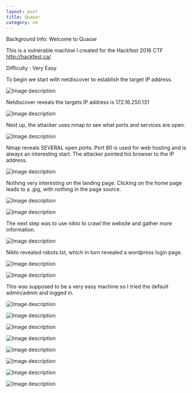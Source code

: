 ```yaml
---
layout: post
title: Quaoar
category: vm
---
```

Background Info:
Welcome to Quaoar

This is a vulnerable machine I created for the Hackfest 2016 CTF http://hackfest.ca/

Difficulty : Very Easy

To begin we start with netdiscover to establish the target IP address. 

![Image description](/images/quaoarnetdiscover1.png)

Netdiscover reveals the targets IP address is 172.16.250.131

![Image description](/images/quaoarnetdiscover2.png)

Next up, the attacker uses nmap to see what ports and services are open.

![Image description](/images/quaoarnmap1.png)

Nmap reveals SEVERAL open ports. Port 80 is used for web hosting and is always an interesting start. The attacker pointed his browser to the IP address. 

![Image description](/images/quaoarnmap2.png)

Nothing very interesting on the landing page. Clicking on the home page leads to a .jpg, with nothing in the page source.  

![Image description](/images/quaoarweb1.png)

![Image description](/images/quaoarweb2.png)

The next step was to use nikto to crawl the website and gather more information.

![Image description](/images/quaoarnikto.png)

Nikto revealed robots.txt, which in turn revealed a wordpress login page.

![Image description](/images/quaoarrobotstxt.png)

![Image description](/images/quaoarwplogin.png)

This was supposed to be a very easy machine so I tried the default admin/admin and logged in. 

![Image description](/images/quaoarwplogin1.png)



![Image description](/images/quaoarwpadminpage.png)

![Image description](/images/quaoarphpreverse.png)

![Image description](/images/quaoarnetcatshell.png)

![Image description](/images/quaoarflag1.png)

![Image description](/images/configphp.png)

![Image description](/images/sshroot.png)

![Image description](/images/quaoarrootflag.png)

